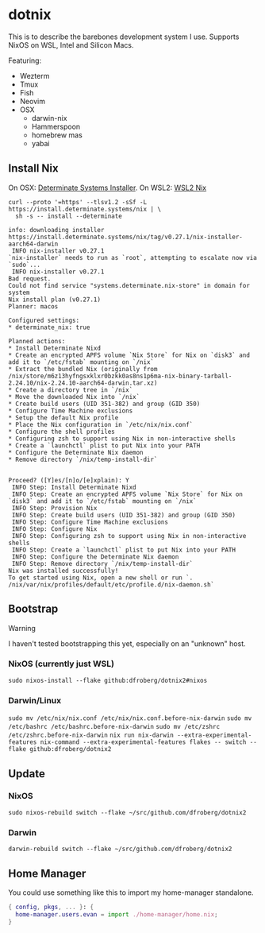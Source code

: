 # dotnix

This is to describe the barebones development system I use. Supports NixOS on WSL, Intel and Silicon Macs.

Featuring:
- Wezterm
- Tmux
- Fish
- Neovim
- OSX
  - darwin-nix
  - Hammerspoon
  - homebrew mas
  - yabai

## Install Nix

On OSX: [Determinate Systems Installer](https://github.com/DeterminateSystems/nix-installer).
On WSL2: [WSL2 Nix](https://github.com/nix-community/NixOS-WSL?tab=readme-ov-file)

~~~
curl --proto '=https' --tlsv1.2 -sSf -L https://install.determinate.systems/nix | \
  sh -s -- install --determinate
~~~

~~~
info: downloading installer https://install.determinate.systems/nix/tag/v0.27.1/nix-installer-aarch64-darwin
 INFO nix-installer v0.27.1
`nix-installer` needs to run as `root`, attempting to escalate now via `sudo`...
 INFO nix-installer v0.27.1
Bad request.
Could not find service "systems.determinate.nix-store" in domain for system
Nix install plan (v0.27.1)
Planner: macos

Configured settings:
* determinate_nix: true

Planned actions:
* Install Determinate Nixd
* Create an encrypted APFS volume `Nix Store` for Nix on `disk3` and add it to `/etc/fstab` mounting on `/nix`
* Extract the bundled Nix (originally from /nix/store/m6z13hyfngsxklxr0bzkk0as8ns1p6ma-nix-binary-tarball-2.24.10/nix-2.24.10-aarch64-darwin.tar.xz)
* Create a directory tree in `/nix`
* Move the downloaded Nix into `/nix`
* Create build users (UID 351-382) and group (GID 350)
* Configure Time Machine exclusions
* Setup the default Nix profile
* Place the Nix configuration in `/etc/nix/nix.conf`
* Configure the shell profiles
* Configuring zsh to support using Nix in non-interactive shells
* Create a `launchctl` plist to put Nix into your PATH
* Configure the Determinate Nix daemon
* Remove directory `/nix/temp-install-dir`


Proceed? ([Y]es/[n]o/[e]xplain): Y
 INFO Step: Install Determinate Nixd
 INFO Step: Create an encrypted APFS volume `Nix Store` for Nix on `disk3` and add it to `/etc/fstab` mounting on `/nix`
 INFO Step: Provision Nix
 INFO Step: Create build users (UID 351-382) and group (GID 350)
 INFO Step: Configure Time Machine exclusions
 INFO Step: Configure Nix
 INFO Step: Configuring zsh to support using Nix in non-interactive shells
 INFO Step: Create a `launchctl` plist to put Nix into your PATH
 INFO Step: Configure the Determinate Nix daemon
 INFO Step: Remove directory `/nix/temp-install-dir`
Nix was installed successfully!
To get started using Nix, open a new shell or run `. /nix/var/nix/profiles/default/etc/profile.d/nix-daemon.sh`
~~~

## Bootstrap

> [!WARNING]
> I haven't tested bootstrapping this yet, especially on an "unknown" host.

### NixOS (currently just WSL)

`sudo nixos-install --flake github:dfroberg/dotnix2#nixos`

### Darwin/Linux
`sudo mv /etc/nix/nix.conf /etc/nix/nix.conf.before-nix-darwin`
`sudo mv /etc/bashrc /etc/bashrc.before-nix-darwin`
`sudo mv /etc/zshrc /etc/zshrc.before-nix-darwin`
`nix run nix-darwin --extra-experimental-features nix-command --extra-experimental-features flakes -- switch --flake github:dfroberg/dotnix2`

## Update

### NixOS

`sudo nixos-rebuild switch --flake ~/src/github.com/dfroberg/dotnix2`

### Darwin

`darwin-rebuild switch --flake ~/src/github.com/dfroberg/dotnix2`

## Home Manager

You could use something like this to import my home-manager standalone.

```nix
{ config, pkgs, ... }: {
  home-manager.users.evan = import ./home-manager/home.nix;
}
```
